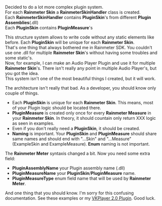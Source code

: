 Decided to do a lot more complex plugin system.  
For each **Rainmeter Skin** a **RainmeterSkinHandler** class is created.  
Each **RainmeterSkinHandler** contains **PluginSkin**'s from different **Plugin Assemblies**(.dll)  
Each **PluginSkin** contains **PluginMeasure**'s  
  
This structure system allows to write code without any static elements like before. Each **PluginSkin** will be unique for each **Rainmeter Skin**.  
That's one thing that always bothered me in Rainmeter SDK. You couldn't use one .dll for multiple **Rainmeter Skin**'s without having some troubles and some static's.  
Now, for example, I can make an Audio Player Plugin and use it for multiple **Rainmeter Skin**'s. There isn't really any point in multiple Audio Player's, but you got the idea.  
This system isn't one of the most beautiful things I created, but it will work.  
  
  
The architecture isn't really that bad. As a developer, you should know only couple of things.  
* Each **PluginSkin** is unique for each **Rainmeter Skin**. This means, most of your Plugin logic should be located there.  
* **PluginMeasure** is created only once for every **Rainmeter Measure** in your **Rainmeter Skin**. In theory, it should countain only return XXX logic as seen in examples.  
* Even if you don't really need a **PluginSkin**, it should be created.
* **Naming** is important. Your **PluginSkin** and **PluginMeasure** should share same names and should end with "...Skin" and "...Measure" (ExampleSkin and ExampleMeasure). **Enum** naming is not important.  
   
   
The **Rainmeter Meter** syntaxis changed a bit. Now you need some extra field: 
* **PluginAssemblyName** your Plugin assembly name (.dll)
* **PluginMeasureName** your **PluginSkin**/**PluginMeasure** name.
* **PluginMeasureType** enum field name that will be used by **Rainmeter Meter**.
   
   
And one thing that you should know. I'm sorry for this confusing documentation. See these examples or my [VKPlayer 2.0 Plugin](https://github.com/Aragas/VKPlayer-2.0). Good luck.
